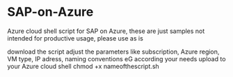 # SAP-on-Azure
Azure cloud shell script for SAP on Azure, these are just samples not intended for productive usage,
please use as is

download the script
adjust the parameters like subscription, Azure region, VM type, IP adress, naming conventions eG according your needs
upload to your Azure cloud shell
chmod +x nameofthescript.sh
